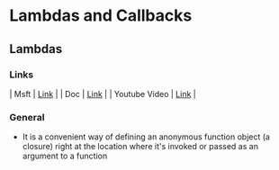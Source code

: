 # Lambdas and Callbacks

## Lambdas

### Links
| Msft      | [Link](https://learn.microsoft.com/en-us/cpp/cpp/lambda-expressions-in-cpp?view=msvc-170)                                           |
 | Doc         | [Link](https://docs.google.com/presentation/d/1MWbu-UozNpDi2_u-tkGVqo6zRK5VTdBDSUBmCJUZuSg/edit?resourcekey=0-B-33QLc-2_gw0hx2oUHhmA#slide=id.g1c5cc391dd_2_295 ) |
 | Youtube Video       | [Link]( https://www.youtube.com/watch?v=zGPjSeMYFwQ&t=1413s) |
  


### General
*   It is a convenient way of defining an anonymous function object (a closure) right at the location where it's invoked or passed as an argument to a function